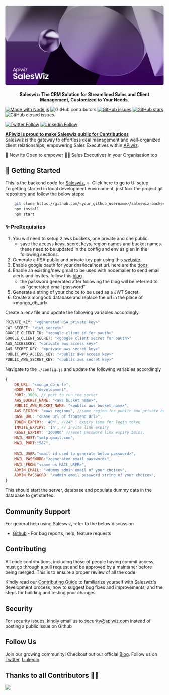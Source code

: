 <p align="center">
    <img src="../public/banner.png" alt="Saleswize banner" />
    <br/>
    <br/>
    <b>Saleswiz: The CRM Solution for Streamlined Sales and Client Management, Customized to Your Needs.</b>
</p>

[![Made with Node.js](https://img.shields.io/badge/Node.js->=14-blue?logo=node.js&logoColor=green)](https://nodejs.org "Go to Node.js homepage")
![GitHub contributors](https://img.shields.io/github/contributors/apiwizlabs/saleswiz-backend)
[![GitHub issues](https://img.shields.io/github/issues/apiwizlabs/saleswiz-backend)](https://github.com/apiwizlabs/saleswiz-backend/issues)
[![GitHub stars](https://img.shields.io/github/stars/apiwizlabs/saleswiz-backend)](https://github.com/apiwizlabs/saleswiz-backend/stargazers)
![GitHub closed issues](https://img.shields.io/github/issues-closed/apiwizlabs/saleswiz-backend)

[![Twitter Follow](https://img.shields.io/badge/Twitter-1DA1F2?style=for-the-badge&logo=twitter&logoColor=white)](https://twitter.com/getapiwiz)
[![Linkedin Follow](https://img.shields.io/badge/LinkedIn-0077B5?style=for-the-badge&logo=linkedin&logoColor=white)](https://www.linkedin.com/company/apiwizio/)


[**APIwiz is proud to make Saleswiz public for Contributions**](https://www.apiwiz.io/)  
Saleswiz is the gateway to effortless deal management and well-organized client relationships, empowering Sales Executives within [APIwiz](https://www.apiwiz.io/).

🎉 Now its Open to empower 💪🏻 Sales Executives in your Organisation too

## 🚀 Getting Started
This is the backend code for [Saleswiz](../), <- Click here to go to UI setup  
To getting started in local development environment, just fork the project git repository and follow the below steps:

```bash
    git clone https://github.com/<your_github_username>/saleswiz-backend.git
    npm install
    npm start
```

### ✨ PreRequisites

1. You will need to setup 2 aws buckets, one private and one public. 
    - save the access keys, secret keys, region names and bucket names. these need to be updated in the config and env as gien in the following sections.
2. Generate a RSA public and private key pair using this [website](https://cryptotools.net/rsagen).
3. Enable google oauth for your dns/localhost url. here are the [docs](https://support.google.com/cloud/answer/6158849?hl=en)
4. Enable an existing/new gmail to be used with nodemailer to send email alerts and invites. follow this [blog](https://miracleio.me/snippets/use-gmail-with-nodemailer).
    - the password generated after following the blog will be referred to as "generated email password"
5. Generate a string of your choice to be used as a JWT Secret.   
6. Create a mongodb database and replace the url in the place of <mongo_db_url>

Create a .env file and update the following variables accordingly.

```javascript
PRIVATE_KEY: "<generated RSA private key>"
JWT_SECRET: "<jwt secret>"
GOOGLE_CLIENT_ID: "<google client id for oauth>"
GOOGLE_CLIENT_SECRET: "<google client secret for oauth>"
AWS_ACCESSKEY: "<private aws access key>"
AWS_SECRET_KEY: "<private aws secret key>"
PUBLIC_AWS_ACCESS_KEY: "<public aws access key>"
PUBLIC_AWS_SECRET_KEY: "<public aws secret key>"
```

Navigate to the `./config.js` and update the following variables accordingly

```javascript
{
    DB_URL: "<mongo_db_url>",
    NODE_ENV: "development",
    PORT: 3006, // port to run the server
    AWS_BUCKET_NAME: "<aws bucket name>",
    PUBLIC_AWS_BUCKET_NAME: "<public aws bucket name>",
    AWS_REGION: "<aws region>", //same region for public and private buckets
    BASE_URL: "<Base url of frontend Url>",
    TOKEN_EXPIRY: '48h', //24h : expiry time for login token
    INVITE_EXPIRY: '1h', // invite link expiry
    RESET_EXPIRY: '300000' //reset password link expiry 5mins,
    MAIL_HOST:"smtp.gmail.com",
    MAIL_PORT:"587",

    MAIL_USER:"<mail id used to generate below password>",
    MAIL_PASSWORD:"<generated email password>",
    MAIL_FROM:"<same as MAIL_USER>",
    ADMIN_EMAIL: "<dummy admin email of your choice>",
    ADMIN_PASSWORD: "<admin email password string of your choice>",
}
```

This should start the server, database and populate dummy data in the database to get started.


## Community Support

For general help using Saleswiz, refer to the below discussion
- [Github](https://github.com/apiwizlabs/saleswiz-v2/discussions) - For bug reports, help, feature requests


## Contributing
All code contributions, including those of people having commit access, must go through a pull request and be approved by a maintaner before being merged. This is to ensure a proper review of all the code.

Kindly read our [Contributing Guide](./CONTRIBUTING.md) to familiarize yourself with Saleswiz's development process, how to suggest bug fixes and improvements, and the steps for building and testing your changes.

## Security

For security issues, kindly email us to security@apiwiz.com instead of posting a public issue on Github

## Follow Us
Join our growing community! Checkout out our official [Blog](https://www.apiwiz.io/resources/blogs). Follow us on [Twitter](https://twitter.com/getapiwiz), [Linkedin](https://www.linkedin.com/company/apiwizio/)


## Thanks to all Contributors 🙏🏼
<a href="https://github.com/apiwizlabs/saleswiz-backend/graphs/contributors">
  <img src="https://contrib.rocks/image?repo=apiwizlabs/saleswiz-backend&max=400&columns=20" />
<a>

<!-- The above picture will be visible once made public -->